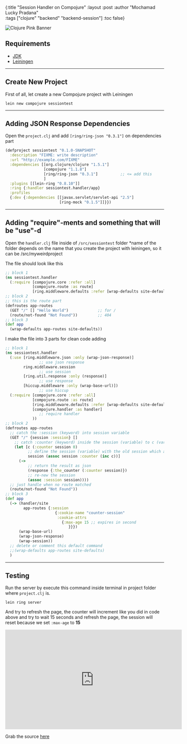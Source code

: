 {:title "Session Handler on Compojure"
 :layout :post
 :author "Mochamad Lucky Pradana"   
 :tags  ["clojure" "backend" "backend-session"]
 :toc false}

![Clojure Pink Banner](/img/1*osDhTBzvlT622tNd5MB-Uw.png)

## Requirements
- [JDK](http://www.oracle.com/technetwork/java/javase/downloads/jdk8-downloads-2133151.html)
- [Leiningen](https://leiningen.org/)

***

## Create New Project
First of all, let create a new Compojure project with Leiningen

```
lein new compojure sessiontest
``` 

***

## Adding JSON Response Dependencies

Open the `project.clj` and add `[ring/ring-json "0.3.1"]` on dependencies part

```clojure
(defproject sessiontest "0.1.0-SNAPSHOT"
  :description "FIXME: write description"
  :url "http://example.com/FIXME"
  :dependencies [[org.clojure/clojure "1.5.1"]
                 [compojure "1.1.8"]
                 [ring/ring-json "0.3.1"]          ;; <= add this 
                 ]
  :plugins [[lein-ring "0.8.10"]]
  :ring {:handler sessiontest.handler/app}
  :profiles
  {:dev {:dependencies [[javax.servlet/servlet-api "2.5"]
                        [ring-mock "0.1.5"]]}})
```

***

## Adding "require"-ments and something that will be "use"-d

Open the `handler.clj` file inside of `/src/sessiontest` folder
*name of the folder depends on the name that you create the project with leiningen, so it can be /src/myweirdproject

The file should look like this

```clojure
;; block 1
(ns sessiontest.handler
  (:require [compojure.core :refer :all]
            [compojure.route :as route]
            [ring.middleware.defaults :refer [wrap-defaults site-defaults]]))
;; block 2
;; this is the route part
(defroutes app-routes
  (GET "/" [] "Hello World")             ;; for /
  (route/not-found "Not Found"))         ;; 404
;; block 3
(def app
  (wrap-defaults app-routes site-defaults))
```

I make the file into 3 parts for clean code adding

```clojure
;; block 1
(ns sessiontest.handler
  (:use [ring.middleware.json :only (wrap-json-response)]
               ;; use json response
        ring.middleware.session
               ;; use session
        [ring.util.response :only (response)]
               ;; use response
        [hiccup.middleware :only (wrap-base-url)])
               ;; use hiccup
  (:require [compojure.core :refer :all]
            [compojure.route :as route]
            [ring.middleware.defaults :refer [wrap-defaults site-defaults]]
            [compojure.handler :as handler]                 
               ;; require handler
            ))
;; block 2
(defroutes app-routes
  ;; catch the :session (keyword) into session variable
  (GET "/" {session :session} []
    ;; catch :counter (keyword) inside the session (variable) to c (variable) if exists, otherwise use 0 (zero) to fill the value
    (let [c (:counter session 0)
          ;; define the session (variable) with the old session which added :counter (keyword) inside and also increment the value
          session (assoc session :counter (inc c))]
      (-> 
          ;; return the result as json 
          (response {:the_counter (:counter session)})
          ;; re-new the session
          (assoc :session session))))
  ;; just handle when no route matched
  (route/not-found "Not Found"))
;; block 3
(def app
  (-> (handler/site
        app-routes {:session 
                      {:cookie-name "counter-session"
                       :cookie-attrs 
                         {:max-age 15 ;; expires in second 
                            }}})
      (wrap-base-url)
      (wrap-json-response)
      (wrap-session))
  ;; delete or comment this default command
  ;;(wrap-defaults app-routes site-defaults)
  )
```

***

## Testing

Run the server by execute this command inside terminal in project folder where `project.clj` is.

```
lein ring server
```  

And try to refresh the page, the counter will increment like you did in code above and try to wait 15 seconds and refresh the page, the session will reset because we set `:max-age` to **15**

<div class="yt-video"><iframe width="560" height="315" src="https://www.youtube.com/embed/vXN35b8zKw4" frameborder="0" allowfullscreen></iframe></div>

Grab the source [here](https://github.com/ampersanda/compojure-session-example)
